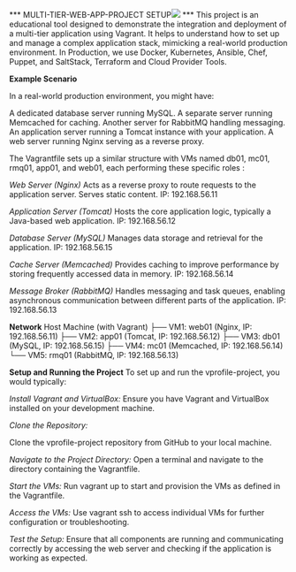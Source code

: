 *** MULTI-TIER-WEB-APP-PROJECT SETUP![](Aspose.Words.727762e1-087c-4faf-8e5f-48ca293c97cf.001.png) ***
This project is an educational tool designed to demonstrate the integration and deployment of a multi-tier application using Vagrant. It helps to understand how to set up and manage a complex application stack, mimicking a real-world production environment. In Production, we use Docker, Kubernetes, Ansible, Chef, Puppet, and SaltStack, Terraform and Cloud Provider Tools.

**Example Scenario**

In a real-world production environment, you might have:

A dedicated database server running MySQL.
A separate server running Memcached for caching.
Another server for RabbitMQ handling messaging.
An application server running a Tomcat instance with your application.
A web server running Nginx serving as a reverse proxy.

The Vagrantfile sets up a similar structure with VMs named db01, mc01, rmq01, app01, and web01, each performing these specific roles :

*Web Server (Nginx)*
Acts as a reverse proxy to route requests to the application server.
Serves static content.
IP: 192.168.56.11

*Application Server (Tomcat)*
Hosts the core application logic, typically a Java-based web application.
IP: 192.168.56.12

*Database Server (MySQL)*
Manages data storage and retrieval for the application.
IP: 192.168.56.15

*Cache Server (Memcached)*
Provides caching to improve performance by storing frequently accessed data in memory.
IP: 192.168.56.14

*Message Broker (RabbitMQ)*
Handles messaging and task queues, enabling asynchronous communication between different parts of the application.
IP: 192.168.56.13

**Network**
Host Machine (with Vagrant)
    ├── VM1: web01 (Nginx, IP: 192.168.56.11)
    ├── VM2: app01 (Tomcat, IP: 192.168.56.12)
    ├── VM3: db01 (MySQL, IP: 192.168.56.15)
    ├── VM4: mc01 (Memcached, IP: 192.168.56.14)
    └── VM5: rmq01 (RabbitMQ, IP: 192.168.56.13)

**Setup and Running the Project**
To set up and run the vprofile-project, you would typically:

*Install Vagrant and VirtualBox:*
Ensure you have Vagrant and VirtualBox installed on your development machine.

*Clone the Repository:*

Clone the vprofile-project repository from GitHub to your local machine.

*Navigate to the Project Directory:*
Open a terminal and navigate to the directory containing the Vagrantfile.

*Start the VMs:*
Run vagrant up to start and provision the VMs as defined in the Vagrantfile.

*Access the VMs:*
Use vagrant ssh <vm-name> to access individual VMs for further configuration or troubleshooting.

*Test the Setup:*
Ensure that all components are running and communicating correctly by accessing the web server and checking if the application is working as expected.